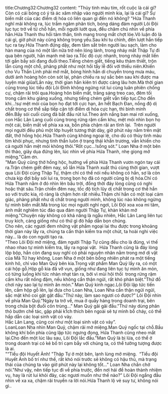 title:Chương32:Chương32
content:
"Thủy tinh màu tím, rốt cuộc là cái gì? Còn có cái bóng có ý tà ác xâm nhập vào người mình kia, lại là cái gì? Sự biến mất của các điểm dị hóa có liên quan gì đến nó không? "Hứa Thanh nghĩ mãi không ra, lúc trầm ngâm phân tích, bóng dáng đám người Lôi Đội lục tục trở về từ chỗ hắn, mỗi người lướt qua, đều chăm chú nhìn về phía hắn.Hứa Thanh thu hồi tâm thần, tinh mang trong mắt chợt lóe.Vô luận đó là cái gì, giờ phút này cũng không trọng yếu.Sau khi tu chỉnh, đến lượt hắn tiếp tục ra tay.Hứa Thanh đứng dậy, đem tăm sắt trên người lau sạch, làm cho hàn mang của nó một lần nữa trở nên lóng lánh, trong nháy mắt Thập Tự đi qua bên người, hắn mạnh mẽ lao ra.Tốc độ cực nhanh, trong nháy mắt liền tới gần bầy sói đang đuổi theo.Tiếng chém giết, tiếng kêu thảm thiết, trộn lẫn cùng một chỗ, phảng phất như một hồi tẩy lễ đối với thiếu niên.Khiến cho Vu Thần Linh phải mở mắt, bóng hình hắn di chuyển trong mưa máu, dưới ánh hoàng hôn còn sót lại, phản chiếu ra sự sắc bén sau khi được ma luyện mài giũa!Lần này, thời gian hắn kiên trì được càng lâu hơn.Mà thời gian cũng trong lúc tiểu đội Lôi Đình không ngừng rút lui cùng luân phiên chống cự, chậm rãi trôi qua.Hoàng hôn biến mất, trăng sáng treo cao, đêm tối trong cấm khu giáng xuống, nhưng tiếng chém giết vẫn tiếp tục.Cho đến khi...!sự mệt mỏi của bọn họ đạt tới cực hạn, ăn hết Bạch Đan, nồng độ dị chất trong cơ thể sắp tiếp cận tới điểm dị hóa cực hạn, thì bình minh đến.Bầy sói cuối cùng đã bắt đầu rút lui.Theo ánh nắng ban mai rơi xuống, con Hắc Lân Lang cuối cùng trong rừng rậm cấm khu, mệt mỏi nhìn bọn họ một cái, biến mất về phía xa xa, bốn phía chậm rãi an tĩnh lại.  Trên người mọi người đều phủ một lớp huyết tương thật dày, giờ phút này nằm trên mặt đất, thở hồng hộc.Hứa Thanh cũng không ngoại lệ, cho dù có thủy tinh màu tím khôi phục, nhưng tinh thần luôn ở trạng thái khẩn trương, vẫn khiến cho cả người hắn mệt mỏi không thôi."Rốt cục...!sống sót.” Loan Nha ở một bên thì thào, giãy dụa đứng lên, lúc nhìn về phía Hứa Thanh, nhẹ giọng mở miệng."Cảm ơn.<br>"Man Quỷ cũng thở hồng hộc, hướng về phía Hứa Thanh vươn ngón tay cái ra.Trận chém giết đêm nay, số lần Hứa Thanh xuất thủ cùng thời gian, vượt qua Lôi Đội cùng Thập Tự, thậm chí có thể nói nếu không có hắn, sợ là còn chưa kịp đợi bầy sói lui ra, trong bọn họ đã có người cũng bị dị hóa.Chỉ có Hứa Thanh nằm ở đó nhìn lên bầu trời, đồng thời đáy lòng cũng có nghi hoặc thật sâu.Trận chiến đêm nay, tốc độ tích lũy dị chất trong cơ thể hắn so với trước kia, rõ ràng là chậm hơn rất nhiều.Thậm chí hắn có một loại cảm giác, phảng phất như dị chất trong người mình, không lúc nào không ngừng tự mình biến mất.Mà trong lúc mọi người nghỉ ngơi, Lôi Đội xoa xoa mi tâm, ánh mắt nghiêm túc đảo qua đám người Thập Tự, khàn khàn mở miệng."Chuyện này không có khả năng là ngẫu nhiên, Hắc Lân Lang liên tục truy kích, càng giống như có thứ gì đó hấp dẫn bọn chúng.<br>Cho nên, các ngươi đem những vật phẩm ngoại lai thu được trong khoảng thời gian này lấy ra, chúng ta cẩn thận kiểm tra một chút, ta hoài nghi việc này… là do con người tạo ra.<br>"Theo Lôi Đội mở miệng, đám người Thập Tự cũng đều cho là đúng, vì thế nhao nhao tự mình kiểm tra, lấy ra ngoại vật.  Hứa Thanh cũng là đáy lòng lộp bộp, hắn còn đang suy nghĩ có phải nguyên nhân nằm trong mớ di vật của Mã Tứ hay không, Loan Nha ở một bên bỗng nhiên phát ra một tiếng kinh hô, chỉ vào Man Quỷ bên kia.Trong vật phẩm Man Quỷ lấy ra, có một cái hộp gỗ.Hộp gỗ kia đã vỡ vụn, giống như đang liên tục tự mình ăn mòn, có từng luồng khí tức nhàn nhạt tản ra, bởi vì mùi hôi thối  trong rừng rậm cấm khu rất nồng đậm, nếu không cẩn thận ngửi, rất khó phân biệt."Thứ đồ chơi này sao lại tự mình ăn mòn.” Man Quỷ kinh ngạc.Lôi Đội lập tức tiến lên, cầm hộp gỗ lên, lại đưa cho Loan Nha, Loan Nha cẩn thận ngửi ngửi, sắc mặt khó coi gật gật đầu."Thứ này, làm sao ngươi có được?” Lôi Đội nhìn về phía Man Quỷ."Ngày ta trở về, mua ở quầy hàng trong doanh trại, bên trong chứa bột đuổi côn trùng..." Man Quỷ gãi gãi đầu."Thứ này dùng phân thỏ bướm chế tác, gặp phải k1ch thích bên ngoài sẽ tự mình bỗ cháy, có thể hấp dẫn các loại sinh vật có vảy.<br>Hắc Lân Lang, cũng coi như một loại sinh vật có vảy”.<br>LoanLoan Nha nhìn Man Quỷ, chậm rãi mở miệng.Man Quỷ ngốc tại chỗ.Bầu không khí bốn phía cũng lập tức ngưng đọng, Hứa Thanh cũng nheo mắt lại.Cho đến một lúc lâu sau, Lôi Đội lắc đầu."Man Quỷ là bị lừa, có thể ở trong doanh trại có kẻ bố trí cạm bẫy với chúng ta, có thể tưởng tượng được là ai.<br>"“Tiểu đội Huyết Ảnh! "Thập Tự ở một bên, lạnh lùng mở miệng.  “Tiểu đội Huyết Ảnh bố trí như thế, rất khó nói trước sẽ không có hậu thủ, mà trạng thái của chúng ta vào giờ phút này lại không tốt..." Loan Nha chần chờ nói."Như vậy, nên tiếp tục đi về phía trước, đến nơi hái để hoàn thành nhiệm vụ, hay là rút lui khỏi đây, các ngươi muốn như thế nào?” Lôi Đội ngẩng đầu nhìn về xa xa, chậm rãi truyền ra lời nói.Hứa Thanh lộ vẻ suy tư, không nói gì..<br>
